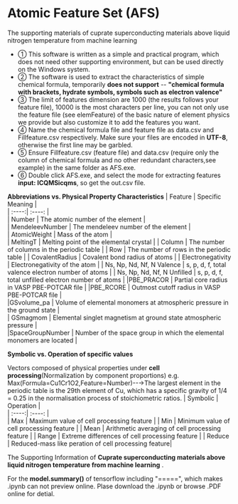 # Atomic Feature Set (AFS)  
The supporting materials of cuprate superconducting materials above liquid nitrogen temperature from machine learning  
- ① This software is written as a simple and practical program, which does not need other supporting environment, but can be used directly on the Windows system.  
- ② The software is used to extract the characteristics of simple chemical formula, temporarily **does not support** -- **"chemical formula with brackets, hydrate symbols, symbols such as electron valence"** 
- ③ The limit of features dimension are 1000 (the results follows your feature file), 10000 is the most characters per line, you can not only use the feature file (see elemFeature) of the basic nature of element physics we provide but also customize it to add the features you want.  
- ④ Name the chemical formula file and feature file as data.csv and Fillfeature.csv respectively. Make sure your files are encoded in **UTF-8**, otherwise the first line may be garbled.  
- ⑤ Ensure Fillfeature.csv (feature file) and data.csv (require only the column of chemical formula and no other redundant characters,see example) in the same folder as AFS.exe.   
- ⑥ Double click AFS.exe, and select the mode for extracting features **input: ICQMSicqms**, so get the out.csv file.  

**Abbreviations vs. Physical Property Characteristics**
| Feature | Specific Meaning |   
| :----:| :----: |  
| Number | The atomic number of the element |  
| MendeleevNumber | The mendeleev number of the element |  
| AtomicWeight | Mass of the atom |  
| MeltingT  | Melting point of the elemental crystal | 
| Column | The number of columns in the periodic table | 
| Row | The number of rows in the periodic table | 
| CovalentRadius | Covalent bond radius of atoms | 
| Electronegativity | Electronegativity  of the atom | 
| Ns, Np, Nd, Nf, N Valence | s, p, d, f, total valence electron number of atoms | 
| Ns, Np, Nd, Nf, N Unfilled | s, p, d, f, total unfilled electron number of atoms | 
|PBE_PRACOR |  Partial core radius in VASP PBE-POTCAR file   | 
|PBE_RCORE | Outmost cutoff radius in VASP PBE-POTCAR file |  
|GSvolume_pa |  Volume of elemental monomers at atmospheric pressure in the ground state  |  
| GSmagmom  | Elemental singlet magnetism at ground state atmospheric pressure  |  
|SpaceGroupNumber | Number of the space group in which the elemental monomers are located  |  

**Symbolic vs. Operation of specific values**  

Vectors composed of physical properties under **cell processing**(Normalization by component proportions)
e.g. Max(Formula=Cu1Cr1O2,Feature=Number)--→The largest element in the periodic table is the 29th element of Cu, which has a specific gravity of 1/4 = 0.25 in the normalisation process of stoichiometric ratios.
| Symbolic | Operation |   
| :----:| :----: |  
| Max | Maximum value of cell processing feature | 
| Min | Minimum value of cell processing feature | 
| Mean | Arithmetic averaging of cell processing feature | 
| Range | Extreme differences of cell processing feature | 
| Reduce | Reduced-mass like peration of cell processing feature| 


 
 
The Supporting Information of **Cuprate superconducting materials above liquid nitrogen temperature from machine learning** .  

For the **model.summary()** of tensorflow including "=====", which makes .ipynb can not preview online. Plase download the .ipynb or browse .PDF online for detial.
